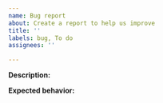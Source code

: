 ```yaml
---
name: Bug report
about: Create a report to help us improve
title: ''
labels: bug, To do
assignees: ''

---
```


**Description:**

**Expected behavior:**
